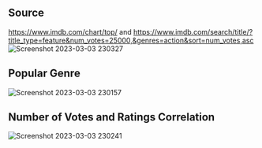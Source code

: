 ## Source
https://www.imdb.com/chart/top/ and https://www.imdb.com/search/title/?title_type=feature&num_votes=25000,&genres=action&sort=num_votes,asc
![Screenshot 2023-03-03 230327](https://user-images.githubusercontent.com/105762453/222879102-852daf4f-f5f4-4a88-8d50-33583b5efc5d.png)
## Popular Genre
![Screenshot 2023-03-03 230157](https://user-images.githubusercontent.com/105762453/222879126-9d0d842a-bb90-47ec-96e9-335865c44d2d.png)
## Number of Votes and Ratings Correlation
![Screenshot 2023-03-03 230241](https://user-images.githubusercontent.com/105762453/222879139-e2f21831-c5ae-4648-bb52-3be696944241.png)
